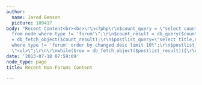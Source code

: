```yaml
---
author:
  name: Jared Benson
  picture: 109417
body: "Recent Content<br><br>\r\n<?php\r\n$count_query = \"select count(nid) as c
  from node where type != 'forum'\";\r\n$count_result = db_query($count_query);\r\n\r\n$row
  = db_fetch_object($count_result);\r\n$postlist_query=\"select title,nid from node
  where type != 'forum' order by changed desc limit 10\";\r\n$postlist_result = db_query($postlist_query);\r\nprint
  \"<ul>\";\r\n\r\nwhile($row = db_fetch_object($postlist_result)){\r\nprint \"<li>\".l($row->title,\"node/$row->nid\").\"</li>\";\r\n}\r\n\r\nprint\"</ul>\";\r\n?>\r\n<br>"
date: '2013-07-18 07:59:09'
node_type: page
title: Recent Non-Forums Content

---
```

